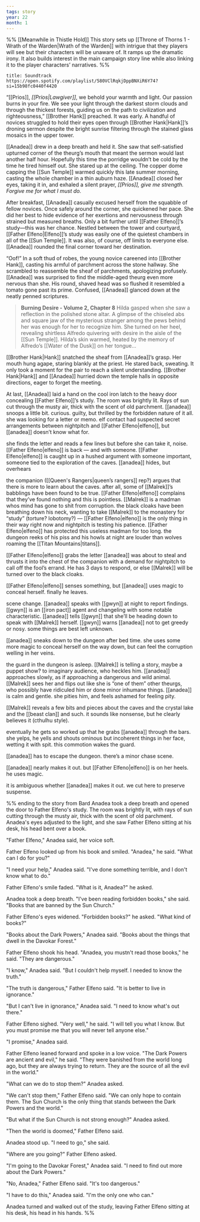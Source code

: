 ```yaml
---
tags: story
year: 22
month: 1
---
```

%% [[Meanwhile in Thistle Hold]] 
This story sets up [[Throne of Thorns 1 - Wrath of the Warden|Wrath of the Warden]] with intrigue that they players will see but their characters will be unaware of. It ramps up the dramatic irony. It also builds interest in the main campaign story line while also linking it to the player characters’ narratives.
%%

```ad-tip
title: Soundtrack
https://open.spotify.com/playlist/580VClRqkjDppBNXiR6Y74?si=15b98fc0440f4420
```

“[[Prios]], *[[Prios|Lawgiver]]*, we behold your warmth and light. Our passion burns in your fire. We see your light through the darkest storm clouds and through the thickest forests, guiding us on the path to civilization and righteousness,” [[Brother Hank]] preached. It was early. A handful of novices struggled to hold their eyes open through [[Brother Hank|Hank]]’s droning sermon despite the bright sunrise filtering through the stained glass mosaics in the upper tower.

[[Anadea]] drew in a deep breath and held it. She saw that self-satisfied upturned corner of the theurg’s mouth that meant the sermon would last another half hour. Hopefully this time the porridge wouldn’t be cold by the time he tired himself out. She stared up at the ceiling. The copper dome capping the [[Sun Temple]] warmed quickly this late summer morning, casting the whole chamber in a thin auburn haze. [[Anadea]] closed her eyes, taking it in, and exhaled a silent prayer, *[[Prios]], give me strength. Forgive me for what I must do.*

After breakfast, [[Anadea]] casually excused herself from the squabble of fellow novices. Once safely around the corner, she quickened her pace. She did her best to hide evidence of her exertions and nervousness through strained but measured breaths. Only a bit further until [[Father Elfeno]]’s study—this was her chance. Nestled between the tower and courtyard, [[Father Elfeno|Elfeno]]’s study was easily one of the quietest chambers in all of the [[Sun Temple]]. It was also, of course, off limits to everyone else. [[Anadea]] rounded the final corner toward her destination.

“Oof!” In a soft thud of robes, the young novice careened into [[Brother Hank]], casting his armful of parchment across the stone hallway. She scrambled to reassemble the sheaf of parchments, apologizing profusely. [[Anadea]] was surprised to find the middle-aged theurg even more nervous than she. His round, shaved head was so flushed it resembled a tomato gone past its prime. Confused, [[Anadea]] glanced down at the neatly penned scriptures.

> **Burning Desire - Volume 2, Chapter 8**
> Hilda gasped when she saw a reflection in the polished stone altar. A glimpse of the chiseled abs and square jaw of the mysterious stranger among the pews behind her was enough for her to recognize him. She turned on her heel, revealing shirtless Alfredo quivering with desire in the aisle of the [[Sun Temple]]. Hilda’s skin warmed, heated by the memory of Alfredo’s [[Water of the Dusk]] on her tongue…

[[Brother Hank|Hank]] snatched the sheaf from [[Anadea]]’s grasp. Her mouth hung agape, staring blankly at the priest. He stared back, sweating. It only took a moment for the pair to reach a silent understanding. [[Brother Hank|Hank]] and [[Anadea]] hurried down the temple halls in opposite directions, eager to forget the meeting.

At last, [[Anadea]] laid a hand on the cool iron latch to the heavy door concealing [[Father Elfeno]]’s study. The room was brightly lit. Rays of sun cut through the musty air, thick with the scent of old parchment. [[anadea]] snoops a little bit. curious. guilty, but thrilled by the forbidden nature of it all. she was looking for a letter or memo. elf contact had suspected secret arrangements between nightpitch and [[Father Elfeno|elfeno]], but [[anadea]] doesn’t know what for.

she finds the letter and reads a few lines but before she can take it, noise. [[Father Elfeno|elfeno]] is back — and with someone. [[Father Elfeno|elfeno]] is caught up in a hushed argument with someone important, someone tied to the exploration of the caves. [[anadea]] hides, but overhears

the companion ([[Queen's Rangers|queen’s rangers]] rep?) argues that there is more to learn about the caves. after all, some of [[Malrek]]’s babblings have been found to be true. [[Father Elfeno|elfeno]] complains that they’ve found nothing and this is pointless. [[Malrek]] is a madman whos mind has gone to shit from corruption. the black cloaks have been breathing down his neck, wanting to take [[Malrek]] to the monastery for “study” (torture? lobotomy?) — [[Father Elfeno|elfeno]] is the only thing in their way right now and nightpitch is testing his patience. [[Father Elfeno|elfeno]] has protected this useless madman for too long. the dungeon reeks of his piss and his howls at night are louder than wolves roaming the [[Titan Mountains|titans]].

[[Father Elfeno|elfeno]] grabs the letter [[anadea]] was about to steal and thrusts it into the chest of the companion with a demand for nightpitch to call off the fool’s errand. He has 3 days to respond, or else [[Malrek]] will be turned over to the black cloaks.

[[Father Elfeno|elfeno]] senses something, but [[anadea]] uses magic to conceal herself. finally he leaves.

scene change. [[anadea]] speaks with [[gwyn]] at night to report findings. [[gwyn]] is an [[iron pact]] agent and changeling with some notable characteristic. [[anadea]] tells [[gwyn]] that she’ll be heading down to speak with [[Malrek]] herself. [[gwyn]] warns [[anadea]] not to get greedy or nosy. some things are best left unknown.

[[anadea]] sneaks down to the dungeon after bed time. she uses some more magic to conceal herself on the way down, but can feel the corruption welling in her veins.

the guard in the dungeon is asleep. [[Malrek]] is telling a story, maybe a puppet show? to imaginary audience, who heckles him. [[anadea]] approaches slowly, as if approaching a dangerous and wild animal. [[Malrek]] sees her and flips out like she is “one of them” other theurgs, who possibly have ridiculed him or done minor inhumane things. [[anadea]] is calm and gentle. she pities him, and feels ashamed for feeling pity. 

[[Malrek]] reveals a few bits and pieces about the caves and the crystal lake and the [[beast clan]] and such. it sounds like nonsense, but he clearly believes it (cthulhu style).

eventually he gets so worked up that he grabs [[anadea]] through the bars. she yelps, he yells and shouts ominous but incoherent things in her face, wetting it with spit. this commotion wakes the guard.

[[anadea]] has to escape the dungeon. there’s a minor chase scene.

[[anadea]] nearly makes it out. but [[Father Elfeno|elfeno]] is on her heels. he uses magic.

it is ambiguous whether [[anadea]] makes it out. we cut here to preserve suspense.

%% ending to the story from Bard
Anadea took a deep breath and opened the door to Father Elfeno's study. The room was brightly lit, with rays of sun cutting through the musty air, thick with the scent of old parchment. Anadea's eyes adjusted to the light, and she saw Father Elfeno sitting at his desk, his head bent over a book.

"Father Elfeno," Anadea said, her voice soft.

Father Elfeno looked up from his book and smiled. "Anadea," he said. "What can I do for you?"

"I need your help," Anadea said. "I've done something terrible, and I don't know what to do."

Father Elfeno's smile faded. "What is it, Anadea?" he asked.

Anadea took a deep breath. "I've been reading forbidden books," she said. "Books that are banned by the Sun Church."

Father Elfeno's eyes widened. "Forbidden books?" he asked. "What kind of books?"

"Books about the Dark Powers," Anadea said. "Books about the things that dwell in the Davokar Forest."

Father Elfeno shook his head. "Anadea, you mustn't read those books," he said. "They are dangerous."

"I know," Anadea said. "But I couldn't help myself. I needed to know the truth."

"The truth is dangerous," Father Elfeno said. "It is better to live in ignorance."

"But I can't live in ignorance," Anadea said. "I need to know what's out there."

Father Elfeno sighed. "Very well," he said. "I will tell you what I know. But you must promise me that you will never tell anyone else."

"I promise," Anadea said.

Father Elfeno leaned forward and spoke in a low voice. "The Dark Powers are ancient and evil," he said. "They were banished from the world long ago, but they are always trying to return. They are the source of all the evil in the world."

"What can we do to stop them?" Anadea asked.

"We can't stop them," Father Elfeno said. "We can only hope to contain them. The Sun Church is the only thing that stands between the Dark Powers and the world."

"But what if the Sun Church is not strong enough?" Anadea asked.

"Then the world is doomed," Father Elfeno said.

Anadea stood up. "I need to go," she said.

"Where are you going?" Father Elfeno asked.

"I'm going to the Davokar Forest," Anadea said. "I need to find out more about the Dark Powers."

"No, Anadea," Father Elfeno said. "It's too dangerous."

"I have to do this," Anadea said. "I'm the only one who can."

Anadea turned and walked out of the study, leaving Father Elfeno sitting at his desk, his head in his hands.
%%